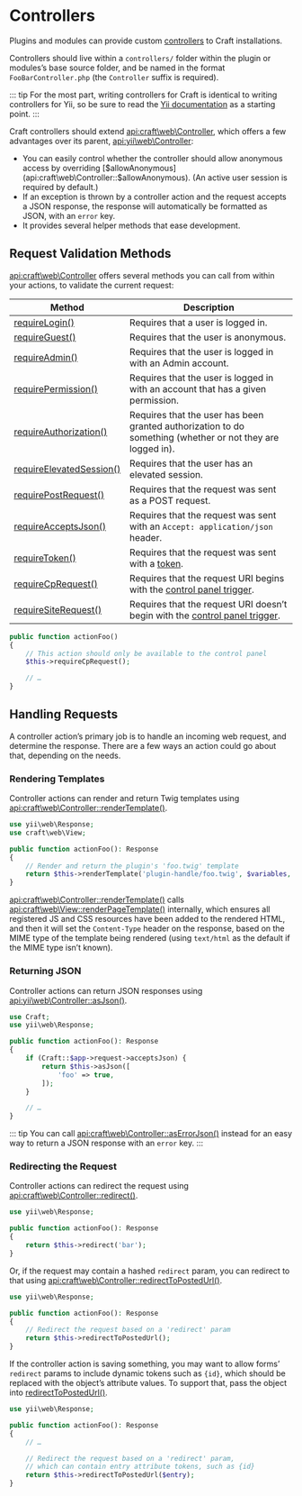 # Controllers

Plugins and modules can provide custom [controllers](https://www.yiiframework.com/doc/guide/2.0/en/structure-controllers) to Craft installations.

Controllers should live within a `controllers/` folder within the plugin or modules’s base source folder, and be named in the format `FooBarController.php` (the `Controller` suffix is required).

::: tip
For the most part, writing controllers for Craft is identical to writing controllers for Yii, so be sure to read the [Yii documentation](https://www.yiiframework.com/doc/guide/2.0/en/structure-controllers) as a starting point.
:::

Craft controllers should extend <api:craft\web\Controller>, which offers a few advantages over its parent, <api:yii\web\Controller>:

- You can easily control whether the controller should allow anonymous access by overriding [$allowAnonymous](api:craft\web\Controller::$allowAnonymous). (An active user session is required by default.)
- If an exception is thrown by a controller action and the request accepts a JSON response, the response will automatically be formatted as JSON, with an `error` key.
- It provides several helper methods that ease development.

## Request Validation Methods

<api:craft\web\Controller> offers several methods you can call from within your actions, to validate the current request:

| Method                                                                           | Description                                                                                                |
| -------------------------------------------------------------------------------- | ---------------------------------------------------------------------------------------------------------- |
| [requireLogin()](api:craft\web\Controller::requireLogin())                     | Requires that a user is logged in.                                                                         |
| [requireGuest()](api:craft\web\Controller::requireGuest())                     | Requires that the user is anonymous.                                                                       |
| [requireAdmin()](api:craft\web\Controller::requireAdmin())                     | Requires that the user is logged in with an Admin account.                                                 |
| [requirePermission()](api:craft\web\Controller::requirePermission())           | Requires that the user is logged in with an account that has a given permission.                           |
| [requireAuthorization()](api:craft\web\Controller::requireAuthorization())     | Requires that the user has been granted authorization to do something (whether or not they are logged in). |
| [requireElevatedSession()](api:craft\web\Controller::requireElevatedSession()) | Requires that the user has an elevated session.                                                            |
| [requirePostRequest()](api:craft\web\Controller::requirePostRequest())         | Requires that the request was sent as a POST request.                                                      |
| [requireAcceptsJson()](api:craft\web\Controller::requireAcceptsJson())         | Requires that the request was sent with an `Accept: application/json` header.                              |
| [requireToken()](api:craft\web\Controller::requireToken())                     | Requires that the request was sent with a [token](api:craft\web\Request::getToken()).                    |
| [requireCpRequest()](api:craft\web\Controller::requireCpRequest())             | Requires that the request URI begins with the [control panel trigger](config:cpTrigger).                   |
| [requireSiteRequest()](api:craft\web\Controller::requireSiteRequest())         | Requires that the request URI doesn’t begin with the [control panel trigger](config::cpTrigger).           |

```php
public function actionFoo()
{
    // This action should only be available to the control panel
    $this->requireCpRequest();

    // …
}
```

## Handling Requests

A controller action’s primary job is to handle an incoming web request, and determine the response. There are a few ways an action could go about that, depending on the needs.

### Rendering Templates

Controller actions can render and return Twig templates using <api:craft\web\Controller::renderTemplate()>.

```php
use yii\web\Response;
use craft\web\View;

public function actionFoo(): Response
{
    // Render and return the plugin's 'foo.twig' template
    return $this->renderTemplate('plugin-handle/foo.twig', $variables, View::TEMPLATE_MODE_CP);
}
```

<api:craft\web\Controller::renderTemplate()> calls <api:craft\web\View::renderPageTemplate()> internally, which ensures all registered JS and CSS resources have been added to the rendered HTML, and then it will set the `Content-Type` header on the response, based on the MIME type of the template being rendered (using `text/html` as the default if the MIME type isn’t known).

### Returning JSON

Controller actions can return JSON responses using <api:yii\web\Controller::asJson()>.

```php
use Craft;
use yii\web\Response;

public function actionFoo(): Response
{
    if (Craft::$app->request->acceptsJson) {
        return $this->asJson([
            'foo' => true,
        ]);
    }

    // …
}
```

::: tip
You can call <api:craft\web\Controller::asErrorJson()> instead for an easy way to return a JSON response with an `error` key.
:::

### Redirecting the Request

Controller actions can redirect the request using <api:craft\web\Controller::redirect()>.

```php
use yii\web\Response;

public function actionFoo(): Response
{
    return $this->redirect('bar');
}
```

Or, if the request may contain a hashed `redirect` param, you can redirect to that using <api:craft\web\Controller::redirectToPostedUrl()>.

```php
use yii\web\Response;

public function actionFoo(): Response
{
    // Redirect the request based on a 'redirect' param
    return $this->redirectToPostedUrl();
}
```

If the controller action is saving something, you may want to allow forms’ `redirect` params to include dynamic tokens such as `{id}`, which should be replaced with the object’s attribute values. To support that, pass the object into [redirectToPostedUrl()](craft\web\Controller::redirectToPostedUrl()).

```php
use yii\web\Response;

public function actionFoo(): Response
{
    // …

    // Redirect the request based on a 'redirect' param,
    // which can contain entry attribute tokens, such as {id}
    return $this->redirectToPostedUrl($entry);
}
```
